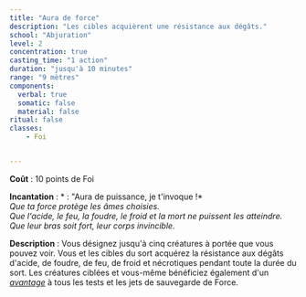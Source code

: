 ```yaml
---
title: "Aura de force"
description: "Les cibles acquièrent une résistance aux dégâts."
school: "Abjuration"
level: 2
concentration: true
casting_time: "1 action"
duration: "jusqu'à 10 minutes"
range: "9 mètres"
components:
  verbal: true
  somatic: false
  material: false
ritual: false
classes:
    - Foi


---
```

**Coût** : 10 points de Foi  

**Incantation** : * : "Aura de puissance, je t'invoque !*    
*Que ta force protège les âmes choisies.*    
*Que l'acide, le feu, la foudre, le froid et la mort ne puissent les atteindre. Que leur bras soit fort, leur corps invincible.*     

**Description** : Vous désignez jusqu'à cinq créatures à portée que vous pouvez voir. Vous et les cibles du sort acquérez la résistance aux dégâts d'acide, de foudre, de feu, de froid et nécrotiques pendant toute la durée du sort. Les créatures ciblées et vous-même bénéficiez également d'un [_avantage_](/utiliser-les-caracteristiques/#avantage-et-desavantage) à tous les tests et les jets de sauvegarde de Force.
